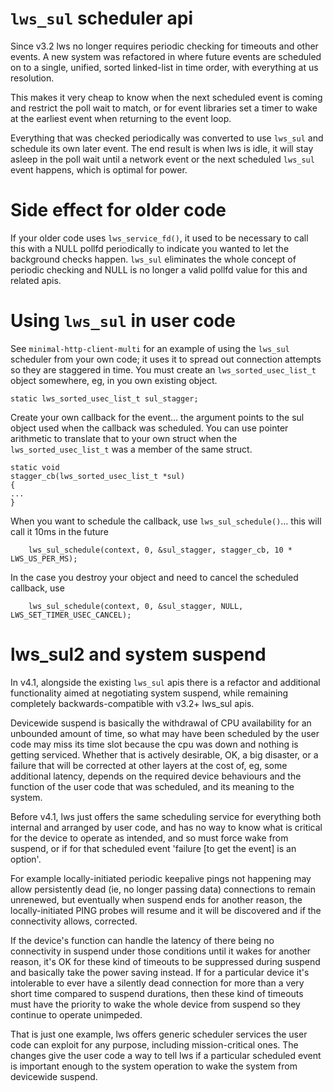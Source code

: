 # `lws_sul` scheduler api

Since v3.2 lws no longer requires periodic checking for timeouts and
other events.  A new system was refactored in where future events are
scheduled on to a single, unified, sorted linked-list in time order,
with everything at us resolution.

This makes it very cheap to know when the next scheduled event is
coming and restrict the poll wait to match, or for event libraries
set a timer to wake at the earliest event when returning to the
event loop.

Everything that was checked periodically was converted to use `lws_sul`
and schedule its own later event.  The end result is when lws is idle,
it will stay asleep in the poll wait until a network event or the next
scheduled `lws_sul` event happens, which is optimal for power.

# Side effect for older code

If your older code uses `lws_service_fd()`, it used to be necessary
to call this with a NULL pollfd periodically to indicate you wanted
to let the background checks happen.  `lws_sul` eliminates the whole
concept of periodic checking and NULL is no longer a valid pollfd
value for this and related apis.

# Using `lws_sul` in user code

See `minimal-http-client-multi` for an example of using the `lws_sul`
scheduler from your own code; it uses it to spread out connection
attempts so they are staggered in time.  You must create an
`lws_sorted_usec_list_t` object somewhere, eg, in you own existing object.

```
static lws_sorted_usec_list_t sul_stagger;
```

Create your own callback for the event... the argument points to the sul object
used when the callback was scheduled.  You can use pointer arithmetic to translate
that to your own struct when the `lws_sorted_usec_list_t` was a member of the
same struct.

```
static void
stagger_cb(lws_sorted_usec_list_t *sul)
{
...
}
```

When you want to schedule the callback, use `lws_sul_schedule()`... this will call
it 10ms in the future

```
	lws_sul_schedule(context, 0, &sul_stagger, stagger_cb, 10 * LWS_US_PER_MS);
```

In the case you destroy your object and need to cancel the scheduled callback, use

```
	lws_sul_schedule(context, 0, &sul_stagger, NULL, LWS_SET_TIMER_USEC_CANCEL);
```

# lws_sul2 and system suspend

In v4.1, alongside the existing `lws_sul` apis there is a refactor and additional
functionality aimed at negotiating system suspend, while remaining completely
backwards-compatible with v3.2+ lws_sul apis.

Devicewide suspend is basically the withdrawal of CPU availability for an unbounded
amount of time, so what may have been scheduled by the user code may miss its time
slot because the cpu was down and nothing is getting serviced.  Whether that is
actively desirable, OK, a big disaster, or a failure that will be corrected at other
layers at the cost of, eg, some additional latency, depends on the required device
behaviours and the function of the user code that was scheduled, and its meaning to
the system.

Before v4.1, lws just offers the same scheduling service for everything both internal
and arranged by user code, and has no way to know what is critical for the device to
operate as intended, and so must force wake from suspend, or if for that scheduled
event 'failure [to get the event] is an option'.

For example locally-initiated periodic keepalive pings not happening may allow
persistently dead (ie, no longer passing data) connections to remain unrenewed, but
eventually when suspend ends for another reason, the locally-initiated PING probes
will resume and it will be discovered and if the connectivity allows, corrected.

If the device's function can handle the latency of there being no connectivity in
suspend under those conditions until it wakes for another reason, it's OK for these
kind of timeouts to be suppressed during suspend and basically take the power saving
instead.  If for a particular device it's intolerable to ever have a silently dead
connection for more than a very short time compared to suspend durations, then these
kind of timeouts must have the priority to wake the whole device from suspend so
they continue to operate unimpeded.

That is just one example, lws offers generic scheduler services the user code can
exploit for any purpose, including mission-critical ones.  The changes give the user
code a way to tell lws if a particular scheduled event is important enough to the
system operation to wake the system from devicewide suspend.

